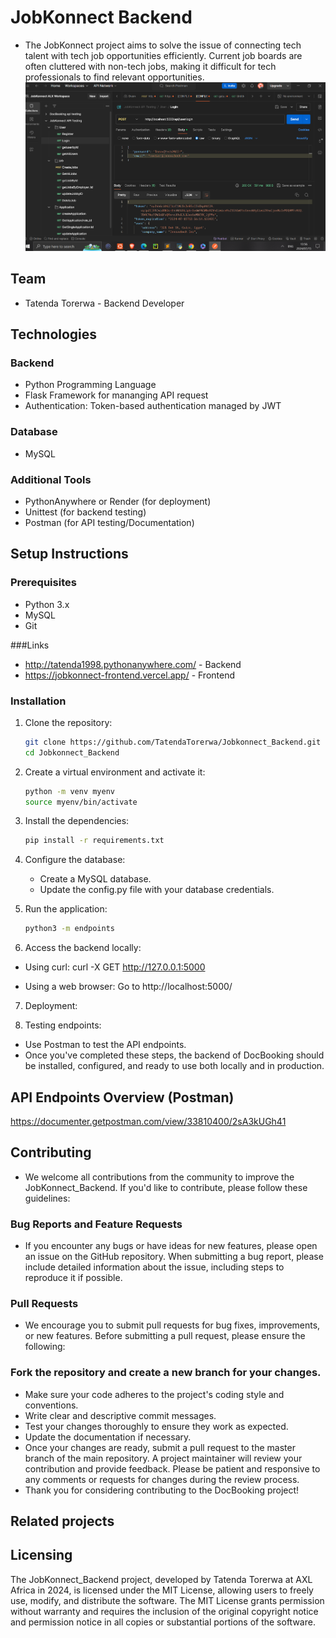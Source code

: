 # JobKonnect Backend

- The JobKonnect project aims to solve the issue of connecting tech talent with tech job opportunities efficiently. Current job boards are often cluttered with non-tech jobs, making it difficult for tech professionals to find relevant opportunities.
![JobKonnect Logo](https://raw.githubusercontent.com/TatendaTorerwa/Jobkonnect-backend/09bb0455aaadc4ad9b58f4f0f94af9f070abec19/jobkonnect1.PNG)


## Team
- Tatenda Torerwa - Backend Developer

## Technologies

### Backend
- Python Programming Language
- Flask Framework for mananging API request
- Authentication: Token-based authentication managed by JWT


### Database
- MySQL

### Additional Tools
- PythonAnywhere or Render (for deployment)
- Unittest (for backend testing)
- Postman (for API testing/Documentation)

## Setup Instructions

### Prerequisites
- Python 3.x
- MySQL
- Git

###Links

- http://tatenda1998.pythonanywhere.com/ - Backend
- https://jobkonnect-frontend.vercel.app/ - Frontend

### Installation
1. Clone the repository:
    ```sh
    git clone https://github.com/TatendaTorerwa/Jobkonnect_Backend.git
    cd Jobkonnect_Backend
    ```

2. Create a virtual environment and activate it:
    ```sh
    python -m venv myenv
    source myenv/bin/activate
    ```

3. Install the dependencies:
    ```sh
    pip install -r requirements.txt
    ```

4. Configure the database:
    - Create a MySQL database.
    - Update the config.py file with your database credentials.

5. Run the application:
    ```sh
    python3 -m endpoints
    ```

6. Access the backend locally:

- Using curl:
curl -X GET http://127.0.0.1:5000

- Using a web browser:
Go to http://localhost:5000/


7. Deployment:

8. Testing endpoints:
- Use Postman to test the API endpoints.
- Once you've completed these steps, the backend of DocBooking should be installed, configured, and ready to use both locally and in production.

## API Endpoints Overview (Postman)

https://documenter.getpostman.com/view/33810400/2sA3kUGh41

## Contributing
- We welcome all contributions from the community to improve the JobKonnect_Backend. If you'd like to contribute, please follow these guidelines:

### Bug Reports and Feature Requests
- If you encounter any bugs or have ideas for new features, please open an issue on the GitHub repository. When submitting a bug report, please include detailed information about the issue, including steps to reproduce it if possible.

### Pull Requests
- We encourage you to submit pull requests for bug fixes, improvements, or new features. Before submitting a pull request, please ensure the following:

### Fork the repository and create a new branch for your changes.
- Make sure your code adheres to the project's coding style and conventions.
- Write clear and descriptive commit messages.
- Test your changes thoroughly to ensure they work as expected.
- Update the documentation if necessary.
- Once your changes are ready, submit a pull request to the master branch of the main repository. A project maintainer will review your contribution and provide feedback. Please be patient and responsive to any comments or requests for changes during the review process.
- Thank you for considering contributing to the DocBooking project!

## Related projects

## Licensing
The JobKonnect_Backend project, developed by Tatenda Torerwa at AXL Africa in 2024, is licensed under the MIT License, allowing users to freely use, modify, and distribute the software. The MIT License grants permission without warranty and requires the inclusion of the original copyright notice and permission notice in all copies or substantial portions of the software.

